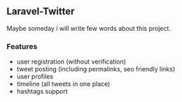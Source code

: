 ## Laravel-Twitter

Maybe someday i will write few words about this project.

### Features

+ user registration (without verification)
+ tweet posting (including permalinks, seo friendly links)
+ user profiles 
+ timeline (all tweets in one place)
+ hashtags support